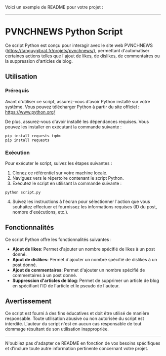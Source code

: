 Voici un exemple de README pour votre projet :

---

# PVNCHNEWS Python Script

Ce script Python est conçu pour interagir avec le site web PVNCHNEWS (https://tanguygibrat.fr/projets/pvnchnews/), permettant d'automatiser certaines actions telles que l'ajout de likes, de dislikes, de commentaires ou la suppression d'articles de blog.

## Utilisation

### Prérequis

Avant d'utiliser ce script, assurez-vous d'avoir Python installé sur votre système. Vous pouvez télécharger Python à partir du site officiel : https://www.python.org/

De plus, assurez-vous d'avoir installé les dépendances requises. Vous pouvez les installer en exécutant la commande suivante :

```
pip install requests tqdm
pip install requests
```

### Exécution

Pour exécuter le script, suivez les étapes suivantes :

1. Clonez ce référentiel sur votre machine locale.
2. Naviguez vers le répertoire contenant le script Python.
3. Exécutez le script en utilisant la commande suivante :

```
python script.py
```

4. Suivez les instructions à l'écran pour sélectionner l'action que vous souhaitez effectuer et fournissez les informations requises (ID du post, nombre d'exécutions, etc.).

## Fonctionnalités

Ce script Python offre les fonctionnalités suivantes :

- **Ajout de likes**: Permet d'ajouter un nombre spécifié de likes à un post donné.
- **Ajout de dislikes**: Permet d'ajouter un nombre spécifié de dislikes à un post donné.
- **Ajout de commentaires**: Permet d'ajouter un nombre spécifié de commentaires à un post donné.
- **Suppression d'articles de blog**: Permet de supprimer un article de blog en spécifiant l'ID de l'article et le pseudo de l'auteur.

## Avertissement

Ce script est fourni à des fins éducatives et doit être utilisé de manière responsable. Toute utilisation abusive ou non autorisée du script est interdite. L'auteur du script n'est en aucun cas responsable de tout dommage résultant de son utilisation inappropriée.

--- 

N'oubliez pas d'adapter ce README en fonction de vos besoins spécifiques et d'inclure toute autre information pertinente concernant votre projet.
